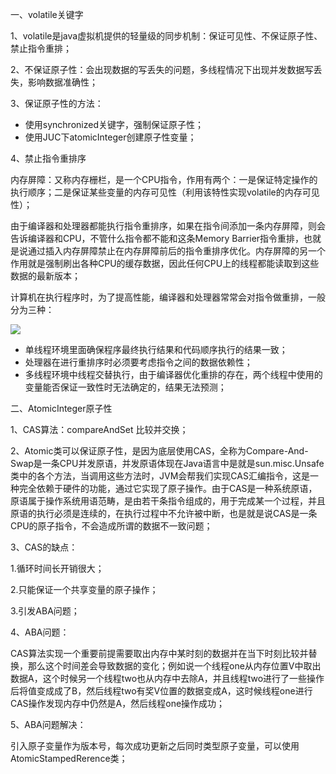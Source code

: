  一、volatile关键字

1、volatile是java虚拟机提供的轻量级的同步机制：保证可见性、不保证原子性、禁止指令重排；

2、不保证原子性：会出现数据的写丢失的问题，多线程情况下出现并发数据写丢失，影响数据准确性；

3、保证原子性的方法：

- 使用synchronized关键字，强制保证原子性；
- 使用JUC下atomicInteger创建原子性变量；

4、禁止指令重排序

内存屏障：又称内存栅栏，是一个CPU指令，作用有两个：一是保证特定操作的执行顺序；二是保证某些变量的内存可见性（利用该特性实现volatile的内存可见性）；

由于编译器和处理器都能执行指令重排序，如果在指令间添加一条内存屏障，则会告诉编译器和CPU，不管什么指令都不能和这条Memory Barrier指令重排，也就是说通过插入内存屏障禁止在内存屏障前后的指令重排序优化。内存屏障的另一个作用就是强制刷出各种CPU的缓存数据，因此任何CPU上的线程都能读取到这些数据的最新版本；

计算机在执行程序时，为了提高性能，编译器和处理器常常会对指令做重排，一般分为三种：

![](E:\Node\picture\163085179.jpg)

- 单线程环境里面确保程序最终执行结果和代码顺序执行的结果一致；
- 处理器在进行重排序时必须要考虑指令之间的数据依赖性；
- 多线程环境中线程交替执行，由于编译器优化重排的存在，两个线程中使用的变量能否保证一致性时无法确定的，结果无法预测；

二、AtomicInteger原子性

1、CAS算法：compareAndSet  比较并交换；

2、Atomic类可以保证原子性，是因为底层使用CAS，全称为Compare-And-Swap是一条CPU并发原语，并发原语体现在Java语言中是就是sun.misc.Unsafe类中的各个方法，当调用这些方法时，JVM会帮我们实现CAS汇编指令，这是一种完全依赖于硬件的功能，通过它实现了原子操作。由于CAS是一种系统原语，原语属于操作系统用语范畴，是由若干条指令组成的，用于完成某一个过程，并且原语的执行必须是连续的，在执行过程中不允许被中断，也是就是说CAS是一条CPU的原子指令，不会造成所谓的数据不一致问题；

3、CAS的缺点：

1.循环时间长开销很大；

2.只能保证一个共享变量的原子操作；

3.引发ABA问题；

4、ABA问题：

CAS算法实现一个重要前提需要取出内存中某时刻的数据并在当下时刻比较并替换，那么这个时间差会导致数据的变化；例如说一个线程one从内存位置V中取出数据A，这个时候另一个线程two也从内存中去除A，并且线程two进行了一些操作后将值变成成了B，然后线程two有奖V位置的数据变成A，这时候线程one进行CAS操作发现内存中仍然是A，然后线程one操作成功；

5、ABA问题解决：

引入原子变量作为版本号，每次成功更新之后同时类型原子变量，可以使用AtomicStampedRerence类；